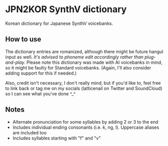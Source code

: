 # JPN2KOR SynthV dictionary
Korean dictionary for Japanese SynthV voicebanks.
## How to use
The dictionary entries are romanized, although there might be future hangul input as well. *It's advised to phoneme edit accordingly rather than plug-and-play.* Please note this dictionary was made with AI voicebanks in mind, so it might be faulty for Standard voicebanks. (Again, I'll also consider adding support for this if needed.)

Also, credit isn't necessary, I don't really mind; but if you'd like to, feel free to link back or tag me on my socials (latticenail on Twitter and SoundCloud) so I can see what you've done ^_^
## Notes
* Alternate pronunciation for some syllables by adding 2 or 3 to the end
* Includes individual ending consonants (i.e. k, ng, l). Uppercase aliases are included too
* Includes syllables starting with "f" and "v"
